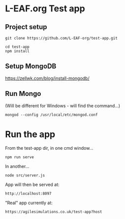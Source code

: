 
# L-EAF.org Test app

## Project setup

```
git clone https://github.com/L-EAF-org/test-app.git

cd test-app
npm install
```
## Setup MongoDB

https://zellwk.com/blog/install-mongodb/

## Run Mongo

(Will be different for Windows - will find the command...)

```
mongod --config /usr/local/etc/mongod.conf
```

# Run the app

From the test-app dir, in one cmd window...

```
npm run serve
```

In another...

```
node src/server.js
```

App will then be served at:

```
http://localhost:8097
```

"Real" app currently at:

```
https://agilesimulations.co.uk/test-app?host
```
